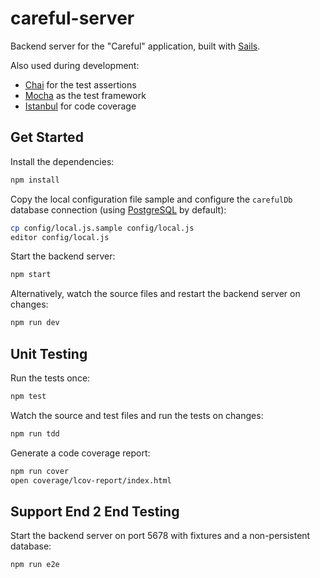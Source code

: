 # careful-server

Backend server for the "Careful" application, built with [Sails](http://sailsjs.org).

Also used during development:
- [Chai](http://chaijs.com) for the test assertions
- [Mocha](http://mochajs.org) as the test framework
- [Istanbul](https://github.com/gotwarlost/istanbul) for code coverage

## Get Started

Install the dependencies:

```bash
npm install
```

Copy the local configuration file sample and configure the ```carefulDb``` database connection (using [PostgreSQL](http://www.postgresql.org/) by default):

```bash
cp config/local.js.sample config/local.js
editor config/local.js
```

Start the backend server:

```bash
npm start
```

Alternatively, watch the source files and restart the backend server on changes:

```bash
npm run dev
```

## Unit Testing

Run the tests once:

```bash
npm test
```

Watch the source and test files and run the tests on changes:

```bash
npm run tdd
```

Generate a code coverage report:

```bash
npm run cover
open coverage/lcov-report/index.html
```

## Support End 2 End Testing

Start the backend server on port 5678 with fixtures and a non-persistent database:

```bash
npm run e2e
```
